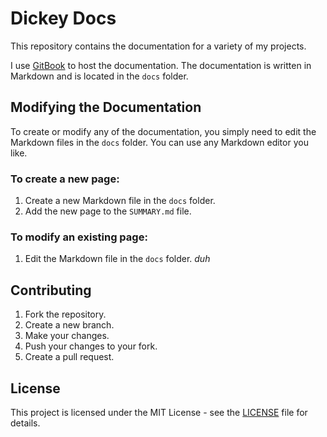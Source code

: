 # Dickey Docs

This repository contains the documentation for a variety of my projects.

I use [GitBook](https://www.gitbook.com) to host the documentation. The documentation is
written in Markdown and is located in the `docs` folder.

## Modifying the Documentation

To create or modify any of the documentation, you simply need to edit the Markdown files in the
`docs` folder. You can use any Markdown editor you like.

### To create a new page:

1. Create a new Markdown file in the `docs` folder.
2. Add the new page to the `SUMMARY.md` file.

### To modify an existing page:

1. Edit the Markdown file in the `docs` folder. _duh_

## Contributing

1. Fork the repository.
2. Create a new branch.
3. Make your changes.
4. Push your changes to your fork.
5. Create a pull request.

## License

This project is licensed under the MIT License - see the [LICENSE](LICENSE) file for details.
